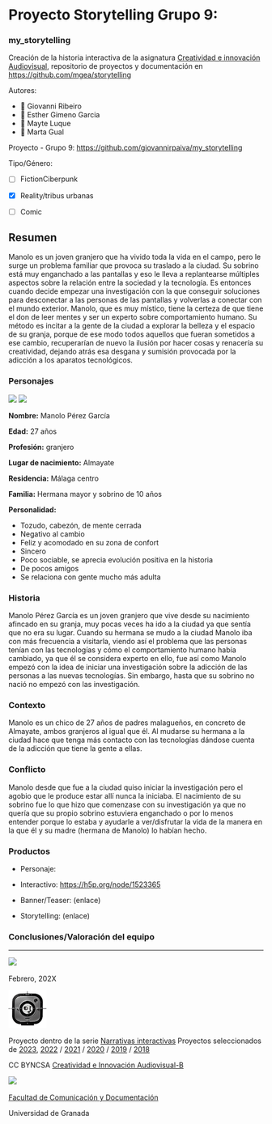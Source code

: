
# Proyecto Storytelling Grupo 9: 
### my_storytelling
Creación de la historia interactiva de la asignatura [Creatividad e innovación Audiovisual](https://www.ugr.es/estudiantes/grados/grado-comunicacion-audiovisual/creacion-difusion-nuevos-contenidos-audiovis), repositorio de proyectos y documentación en https://github.com/mgea/storytelling


Autores:  
<!---
Incluir lista de personas del grupo 
Se puede añadir enlace a página personal de github o lo que se quiera...(optativo)
-->

- :man: Giovanni Ribeiro
- :woman: Esther Gimeno Garcia
- :woman: Mayte Luque
- :woman: Marta Gual


Proyecto - Grupo 9: https://github.com/giovannirpaiva/my_storytelling


Tipo/Género:  
- [ ] FictionCiberpunk  
- [x] Reality/tribus urbanas  
- [ ] Comic



## Resumen
Manolo es un joven granjero que ha vivido toda la vida en el campo, pero le surge un problema familiar que provoca su traslado a la ciudad. Su sobrino está muy enganchado a las pantallas y eso le lleva a replantearse múltiples aspectos sobre la relación entre la sociedad y la tecnología. Es entonces cuando decide empezar una investigación con la que conseguir soluciones para desconectar a las personas de las pantallas y volverlas a conectar con el mundo exterior. Manolo, que es muy místico, tiene la certeza de que tiene el don de leer mentes y ser un experto sobre comportamiento humano. Su método es incitar a la gente de la ciudad a explorar la belleza y el espacio de su granja, porque de ese modo todos aquellos que fueran sometidos a ese cambio, recuperarían de nuevo la ilusión por hacer cosas y renacería su creatividad, dejando atrás esa desgana y sumisión provocada por la adicción a los aparatos tecnológicos.

### Personajes

![](Presentación_Manolo.jpg)
![](Presentación_Enzo.jpg)

**Nombre:** Manolo Pérez García 

**Edad:** 27 años

**Profesión:** granjero

**Lugar de nacimiento:** Almayate

**Residencia:** Málaga centro

**Familia:** Hermana mayor y sobrino de 10 años


**Personalidad:**
- Tozudo, cabezón, de mente cerrada
- Negativo al cambio
- Feliz y acomodado en su zona de confort
- Sincero
- Poco sociable, se aprecia evolución positiva en la historia
- De pocos amigos
- Se relaciona con gente mucho más adulta


### Historia
Manolo Pérez García es un joven granjero que vive desde su nacimiento afincado 
en su granja, muy pocas veces ha ido a la ciudad ya que sentía que no era su lugar. Cuando su hermana se mudo a la ciudad Manolo iba con más frecuencia a visitarla, viendo así el problema que las personas tenían con las tecnologías y cómo el comportamiento humano había cambiado, ya que él se considera experto en ello, fue así como Manolo empezó con la idea de iniciar una investigación sobre la adicción de las personas a las nuevas tecnologías. Sin embargo, hasta que su sobrino no nació no empezó con las investigación.


### Contexto
Manolo es un chico de 27 años de padres malagueños, en concreto de Almayate, ambos granjeros al igual que él. Al mudarse su hermana a la ciudad hace que tenga más contacto con las tecnologías dándose cuenta de la adicción que tiene la gente a ellas. 

### Conflicto 
Manolo desde que fue a la ciudad quiso iniciar la investigación pero el agobio que le produce estar allí nunca la iniciaba. El nacimiento de su sobrino fue lo que hizo que comenzase con su investigación ya que no quería que su propio sobrino estuviera enganchado o por lo menos entender porque lo estaba y ayudarle a ver/disfrutar la vida de la manera en la que él y su madre (hermana de Manolo) lo habían hecho.

### Productos

- Personaje: 

- Interactivo: https://h5p.org/node/1523365

- Banner/Teaser:  (enlace) 


- Storytelling: (enlace) 




### Conclusiones/Valoración del equipo






------
![](https://upload.wikimedia.org/wikipedia/commons/thumb/6/62/CC-BY-SA-Andere_Wikis_%28v%29.svg/200px-CC-BY-SA-Andere_Wikis_%28v%29.svg.png)

<!---
Lista completa de emojis de markDown - https://gist.github.com/rxaviers/7360908) 
-->

Febrero, 202X

![](https://github.com/mgea/CRIAv/blob/main/logo_criav75.png)

Proyecto dentro de la serie [Narrativas interactivas](https://github.com/mgea/storytelling/blob/master/What_is_a_digital_storytelling.md) 
Proyectos seleccionados de [2023](https://github.com/mgea/storytelling/tree/master/2023), [2022](https://github.com/mgea/storytelling/blob/master/2022/readme.md) / [2021](https://github.com/mgea/storytelling/blob/master/2021/readme.md) / [2020](https://github.com/mgea/storytelling/blob/master/2020/readme.md)  / 
[2019](https://github.com/mgea/storytelling/blob/master/2019/readme.md) / [2018](https://github.com/mgea/storytelling/blob/master/2018/readme.md) 

CC BYNCSA [Creatividad e Innovación Audiovisual-B](https://github.com/mgea/criav/)

<img src="https://mirrors.creativecommons.org/presskit/buttons/88x31/png/by-nc-sa.png"  width="75" > 

[Facultad de Comunicación y Documentación](http://fcd.ugr.es)

Universidad de Granada
